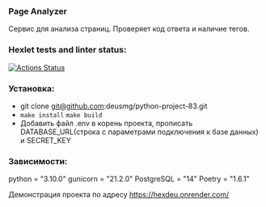 ### Page Analyzer
Сервис для анализа страниц. Проверяет код ответа и наличие тегов.

### Hexlet tests and linter status:
[![Actions Status](https://github.com/deusmg/python-project-83/actions/workflows/hexlet-check.yml/badge.svg)](https://github.com/deusmg/python-project-83/actions)


### Установка:
- git clone git@github.com:deusmg/python-project-83.git
- `make install` `make build`
- Добавить файл .env в корень проекта, прописать DATABASE_URL(строка с параметрами подключения к базе данных) и SECRET_KEY

### Зависимости:
python = "3.10.0"
gunicorn = "21.2.0"
PostgreSQL = "14"
Poetry = "1.6.1"

Демонстрация проекта по адресу https://hexdeu.onrender.com/

